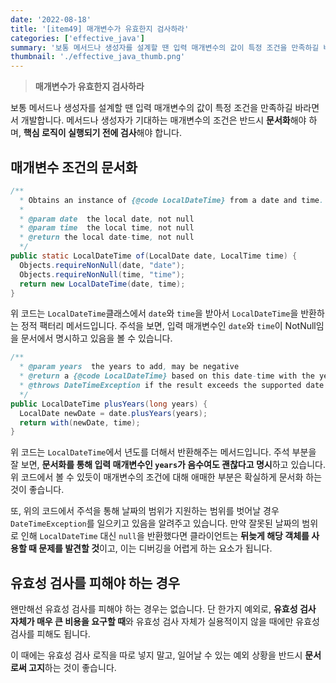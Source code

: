 ```yaml
---
date: '2022-08-18'
title: '[item49] 매개변수가 유효한지 검사하라'
categories: ['effective_java']
summary: '보통 메서드나 생성자를 설계할 땐 입력 매개변수의 값이 특정 조건을 만족하길 바라면서 개발합니다. 메서드나 생성자가 기대하는 매개변수의 조건은 반드시 문서화해야 하며, 핵심 로직이 실행되기 전에 검사해야 합니다.'
thumbnail: './effective_java_thumb.png'
---
```


> **매개변수가 유효한지 검사하라**

보통 메서드나 생성자를 설계할 땐 입력 매개변수의 값이 특정 조건을 만족하길 바라면서 개발합니다. 메서드나 생성자가 기대하는 매개변수의 조건은 반드시 **문서화**해야 하며, **핵심 로직이 실행되기 전에 검사**해야 합니다.

## 매개변수 조건의 문서화

```java
/**
  * Obtains an instance of {@code LocalDateTime} from a date and time.
  *
  * @param date  the local date, not null
  * @param time  the local time, not null
  * @return the local date-time, not null
  */
public static LocalDateTime of(LocalDate date, LocalTime time) {
  Objects.requireNonNull(date, "date");
  Objects.requireNonNull(time, "time");
  return new LocalDateTime(date, time);
}
```
위 코드는 `LocalDateTime`클래스에서 `date`와 `time`을 받아서 `LocalDateTime`을 반환하는 정적 팩터리 메서드입니다. 주석을 보면, 입력 매개변수인 `date`와 `time`이 NotNull임을 문서에서 명시하고 있음을 볼 수 있습니다.

```java
/**
  * @param years  the years to add, may be negative
  * @return a {@code LocalDateTime} based on this date-time with the years added, not null
  * @throws DateTimeException if the result exceeds the supported date range
  */
public LocalDateTime plusYears(long years) {
  LocalDate newDate = date.plusYears(years);
  return with(newDate, time);
}
```
위 코드는 `LocalDateTime`에서 년도를 더해서 반환해주는 메서드입니다. 주석 부분을 잘 보면, **문서화를 통해 입력 매개변수인 `years`가 음수여도 괜찮다고 명시**하고 있습니다. 위 코드에서 볼 수 있듯이 매개변수의 조건에 대해 애매한 부분은 확실하게 문서화 하는 것이 좋습니다.

또, 위의 코드에서 주석을 통해 날짜의 범위가 지원하는 범위를 벗어날 경우 `DateTimeException`를 일으키고 있음을 알려주고 있습니다. 만약 잘못된 날짜의 범위로 인해 `LocalDateTime` 대신 `null`을 반환했다면 클라이언트는 **뒤늦게 해당 객체를 사용할 때 문제를 발견할 것**이고, 이는 디버깅을 어렵게 하는 요소가 됩니다.

## 유효성 검사를 피해야 하는 경우
왠만해선 유효성 검사를 피해야 하는 경우는 없습니다. 단 한가지 예외로, **유효성 검사 자체가 매우 큰 비용을 요구할 때**와 유효성 검사 자체가 실용적이지 않을 때에만 유효성 검사를 피해도 됩니다.

이 때에는 유효성 검사 로직을 따로 넣지 말고, 일어날 수 있는 예외 상황을 반드시 **문서로써 고지**하는 것이 좋습니다.